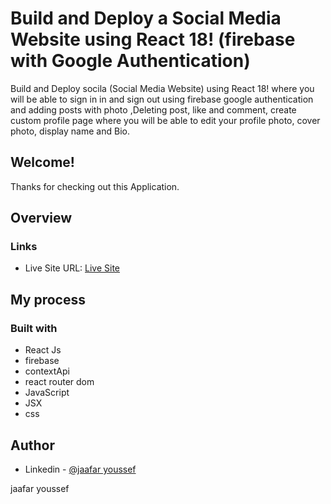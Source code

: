 # Build and Deploy a Social Media Website using React 18! (firebase with Google Authentication)

Build and Deploy socila (Social Media Website) using React 18! where you will be able to sign in in and sign out using firebase google authentication and adding posts with photo ,Deleting post, like and comment, create custom profile page where you will be able to edit your profile photo, cover photo, display name and Bio.

## Welcome! 
Thanks for checking out this Application.

## Overview

### Links
- Live Site URL: [Live Site](https://astounding-taiyaki-bb9730.netlify.app/)

## My process

### Built with

- React Js
- firebase
- contextApi
- react router dom
- JavaScript
- JSX
- css



## Author

- Linkedin - [@jaafar youssef](https://www.linkedin.com/in/jaafar-youssef-923100249/)

jaafar youssef
